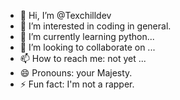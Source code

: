 - 👋 Hi, I’m @Texchilldev
- 👀 I’m interested in coding in general.
- 🌱 I’m currently learning python...
- 💞️ I’m looking to collaborate on ...
- 📫 How to reach me: not yet ...
- 😄 Pronouns: your Majesty.
- ⚡ Fun fact: I'm not a rapper.

<!---
Texchilldev/Texchilldev is a ✨ special ✨ repository because its `README.md` (this file) appears on your GitHub profile.
You can click the Preview link to take a look at your changes.
--->

